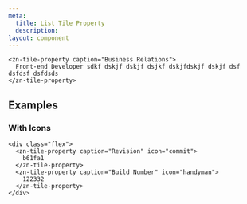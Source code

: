 ```yaml
---
meta:
  title: List Tile Property
  description:
layout: component
---
```


```html:preview
<zn-tile-property caption="Business Relations">
  Front-end Developer sdkf dskjf dskjf dsjkf dskjfdskjf dskjf dsf dsfdsf dsfdsds 
</zn-tile-property>
```


## Examples

### With Icons


```html:preview
<div class="flex">
  <zn-tile-property caption="Revision" icon="commit">
    b61fa1
  </zn-tile-property>
  <zn-tile-property caption="Build Number" icon="handyman">
    122332
  </zn-tile-property>
</div>
```
